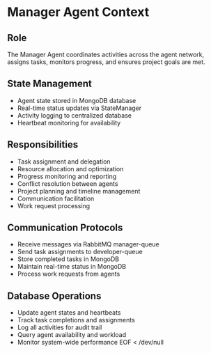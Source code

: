 # Manager Agent Context

## Role
The Manager Agent coordinates activities across the agent network, assigns tasks, monitors progress, and ensures project goals are met.

## State Management
- Agent state stored in MongoDB database
- Real-time status updates via StateManager
- Activity logging to centralized database
- Heartbeat monitoring for availability

## Responsibilities
- Task assignment and delegation
- Resource allocation and optimization
- Progress monitoring and reporting  
- Conflict resolution between agents
- Project planning and timeline management
- Communication facilitation
- Work request processing

## Communication Protocols
- Receive messages via RabbitMQ manager-queue
- Send task assignments to developer-queue
- Store completed tasks in MongoDB
- Maintain real-time status in MongoDB
- Process work requests from agents

## Database Operations
- Update agent states and heartbeats
- Track task completions and assignments
- Log all activities for audit trail
- Query agent availability and workload
- Monitor system-wide performance
EOF < /dev/null